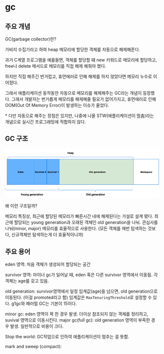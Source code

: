 # gc


## 주요 개념

GC(garbage collector)란?

가비지 수집기라고 하여 heap 메모리에 할당한 객체를 자동으로 해제해준다. 

과거 C계열 프로그램을 예를들면, 객체를 할당할 떄 new 키워드로 메모리에 할당하고, free나 delete 메서드로 메모리를 직접 해제 해줘야 했다.

하지만 직접 해주긴 번거럽고, 휴먼에러로 인해 해제를 하지 않았다면 메모리 누수로 이어졌다.

그래서 애플리케이션 동작동안 자동으로 메모리를 해제해주는 GC라는 개념이 등장했다. 그래서 개발자는 번거롭게 메모리를 해제해줄 필요가 없어가지고, 휴먼에러로 인해 OOM(Out Of Memory Error)이 발생하는 이슈가 줄었다.

&ast; 다만 자동으로 해주는 장점은 있지만, 나중에 나올 STW(애플리케이션이 멈춤)라는 개념으로 실시간 프로그래밍에 적합하지 않다. 

## GC 구조 
![img.png](gc.png)

왜 이런 구조일까?

메모리 특징상, 최근에 할당된 메모리가 빠른시간 내에 해제된다는 가설로 설계 됐다.
최근에 할당되는 young generation과 오래된 객체인 old generation을 나눠. 관심사를 나눠(minor, major) 메모리를 효율적으로 사용한다. (모든 객체를 매번 탐색하는 것보다, 신규객체만 탐색하는게 더 효율적이니까)

## 주요 용어 

eden 영역: 처음 객체가 생성되어 할당되는 공간

survivor 영역: 마이너 gc가 일어날 때, eden 혹은 다른 survivor 영역에서 이동됨. 각 객체는 age를 갖고 있음.

old generation: survivor영역에서 일정 임계값(age)을 넘으면, old generation으로 이동된다. (이걸 promoted라고 함)
임계값은 `MaxTenuringThreshold`로 설정할 수 있다. g1gc와 패러럴 GC는 기본이 15이다.

minor gc: eden 영역이 꽉 찬 경우 발생. 더이상 참조되지 않는 객체를 정리하고, suvival 영역으로 이동시킨다. 
major gc(full gc): old generation 영역이 부족한 경우 발생. 일반적으로 비용이 크다.

Stop the world: GC작업으로 인하여 애플리케이션이 멈추는 걸 뜻함.

mark and sweep (compact): 